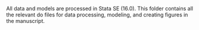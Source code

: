 All data and models are processed in Stata SE (16.0). This folder contains all the relevant do files for data processing, modeling, and creating figures in the manuscript.

